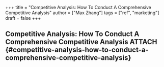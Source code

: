 +++
title = "Competitive Analysis: How To Conduct A Comprehensive Competitive Analysis"
author = ["Max Zhang"]
tags = ["ref", "marketing"]
draft = false
+++

## Competitive Analysis: How To Conduct A Comprehensive Competitive Analysis <span class="tag"><span class="ATTACH">ATTACH</span></span> {#competitive-analysis-how-to-conduct-a-comprehensive-competitive-analysis}
